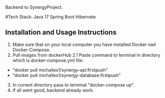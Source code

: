 Backend to SynergyProject. 

#Tech Stack:
  Java 17
  Spring Boot
  Hibernate

## Installation and Usage Instructions
1. Make sure that on your local computer you have installed Docker nad Docker-Compose.
2. Pull images from dockerHub
2.1 Paste command to terminal in directory which is docker-compose.yml file: 
- "docker pull michalles1/synergy-api:firstpush"
- "docker pull michalles1/synergy-database:firstpush"
3. In current directory pass to terminal "docker-compose up".
4. If all went good, backend already work.
